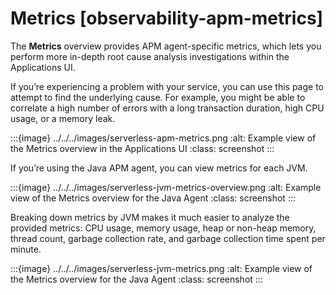 # Metrics [observability-apm-metrics]

The **Metrics** overview provides APM agent-specific metrics, which lets you perform more in-depth root cause analysis investigations within the Applications UI.

If you’re experiencing a problem with your service, you can use this page to attempt to find the underlying cause. For example, you might be able to correlate a high number of errors with a long transaction duration, high CPU usage, or a memory leak.

:::{image} ../../../images/serverless-apm-metrics.png
:alt: Example view of the Metrics overview in the Applications UI
:class: screenshot
:::

If you’re using the Java APM agent, you can view metrics for each JVM.

:::{image} ../../../images/serverless-jvm-metrics-overview.png
:alt: Example view of the Metrics overview for the Java Agent
:class: screenshot
:::

Breaking down metrics by JVM makes it much easier to analyze the provided metrics: CPU usage, memory usage, heap or non-heap memory, thread count, garbage collection rate, and garbage collection time spent per minute.

:::{image} ../../../images/serverless-jvm-metrics.png
:alt: Example view of the Metrics overview for the Java Agent
:class: screenshot
:::
